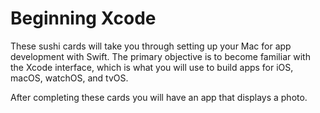 # Beginning Xcode

These sushi cards will take you through setting up your Mac for app development with Swift. The primary objective is to become familiar with the Xcode interface, which is what you will use to build apps for iOS, macOS, watchOS, and tvOS.

After completing these cards you will have an app that displays a photo.

